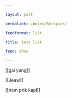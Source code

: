 ```yaml
---

layout: post

permalink: /notes/Recipies/

feedformat: list

title: test list

feed: show

---
```


[[gai yang]]

[[Jeaw]]

[[nam prik kapi]]
